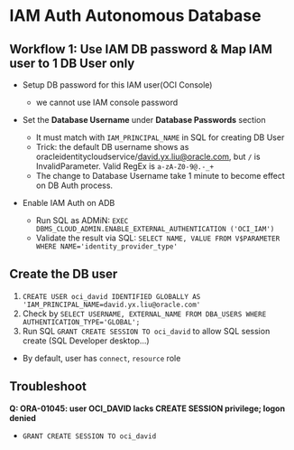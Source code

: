 # IAM Auth Autonomous Database

## Workflow 1: Use IAM DB password & Map IAM user to 1 DB User only

- Setup DB password for this IAM user(OCI Console)
	- we cannot use IAM console password
	
- Set the **Database Username** under **Database Passwords** section 
	- It must match with `IAM_PRINCIPAL_NAME` in SQL for creating DB User
	- Trick: the default DB username shows as oracleidentitycloudservice/david.yx.liu@oracle.com, but `/` is InvalidParameter. Valid RegEx is `a-zA-Z0-9@.-_+`
	- The change to Database Username take 1 minute to become effect on DB Auth process. 
- Enable IAM Auth on ADB
    - Run SQL as ADMiN: `EXEC DBMS_CLOUD_ADMIN.ENABLE_EXTERNAL_AUTHENTICATION ('OCI_IAM')`
    - Validate the result via SQL: `SELECT NAME, VALUE FROM V$PARAMETER WHERE NAME='identity_provider_type'`

## Create the DB user
1. `CREATE USER oci_david IDENTIFIED GLOBALLY AS 'IAM_PRINCIPAL_NAME=david.yx.liu@oracle.com'`
2. Check by `SELECT USERNAME, EXTERNAL_NAME FROM DBA_USERS WHERE AUTHENTICATION_TYPE='GLOBAL';`
3. Run SQL `GRANT CREATE SESSION TO oci_david` to allow SQL session create (SQL Developer desktop...)
  - By default, user has `connect`, `resource` role

## Troubleshoot
**Q: ORA-01045: user OCI_DAVID lacks CREATE SESSION privilege; logon denied**
- `GRANT CREATE SESSION TO oci_david`

